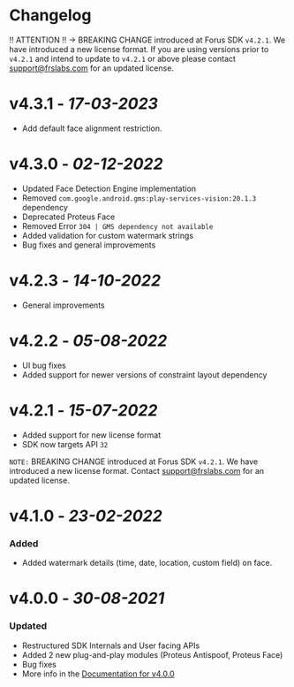 # Changelog

‼ ATTENTION ‼ → BREAKING CHANGE introduced at Forus SDK `v4.2.1`. We have introduced a new license format. If you are using versions prior to `v4.2.1` and intend to update to `v4.2.1` or above please contact support@frslabs.com for an updated license.

# **v4.3.1** - *17-03-2023*
- Add default face alignment restriction.

# **v4.3.0** - *02-12-2022*
- Updated Face Detection Engine implementation
- Removed `com.google.android.gms:play-services-vision:20.1.3` dependency
- Deprecated Proteus Face
- Removed Error `304 | GMS dependency not available`
- Added validation for custom watermark strings
- Bug fixes and general improvements

# **v4.2.3** - *14-10-2022*
- General improvements

# **v4.2.2** - *05-08-2022*
- UI bug fixes
- Added support for newer versions of constraint layout dependency

# **v4.2.1** - *15-07-2022*
- Added support for new license format
- SDK now targets API `32`

`NOTE:` BREAKING CHANGE introduced at Forus SDK `v4.2.1`. We have introduced a new license format. Contact support@frslabs.com for an updated license.

# **v4.1.0** - *23-02-2022*

### Added
- Added watermark details (time, date, location, custom field) on face. 

# **v4.0.0** - *30-08-2021*

### Updated
- Restructured SDK Internals and User facing APIs
- Added 2 new plug-and-play modules (Proteus Antispoof, Proteus Face)
- Bug fixes
- More info in the [Documentation for v4.0.0](https://github.com/frslabs/forus-android/blob/dc44e3a804df5dc598af2e3982539fb3cf866e2f/README.md)

